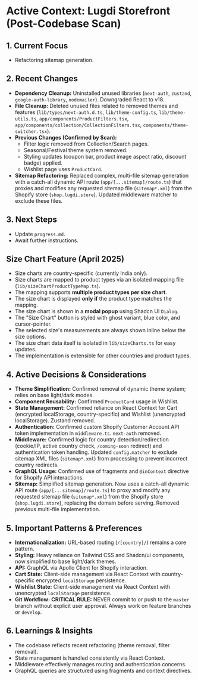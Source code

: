 # Active Context: Lugdi Storefront (Post-Codebase Scan)

## 1. Current Focus

- Refactoring sitemap generation.

## 2. Recent Changes

- **Dependency Cleanup:** Uninstalled unused libraries (`next-auth`, `zustand`, `google-auth-library`, `nodemailer`). Downgraded React to v18.
- **File Cleanup:** Deleted unused files related to removed themes and features (`lib/types/next-auth.d.ts`, `lib/theme-config.ts`, `lib/theme-utils.ts`, `app/components/ProductFilters.tsx`, `app/components/collection/CollectionFilters.tsx`, `components/theme-switcher.tsx`).
- **Previous Changes (Confirmed by Scan):**
  - Filter logic removed from Collection/Search pages.
  - Seasonal/Festival theme system removed.
  - Styling updates (coupon bar, product image aspect ratio, discount badge) applied.
  - Wishlist page uses `ProductCard`.
- **Sitemap Refactoring:** Replaced complex, multi-file sitemap generation with a catch-all dynamic API route (`app/[...sitemap]/route.ts`) that proxies and modifies any requested sitemap file (`sitemap*.xml`) from the Shopify store (`shop.lugdi.store`). Updated middleware matcher to exclude these files.

## 3. Next Steps

- Update `progress.md`.
- Await further instructions.

## Size Chart Feature (April 2025)

- Size charts are country-specific (currently India only).
- Size charts are mapped to product types via an isolated mapping file (`lib/sizeChartProductTypeMap.ts`).
- The mapping supports **multiple product types per size chart**.
- The size chart is displayed **only if** the product type matches the mapping.
- The size chart is shown in a **modal popup** using Shadcn UI `Dialog`.
- The "Size Chart" button is styled with ghost variant, blue color, and cursor-pointer.
- The selected size's measurements are always shown inline below the size options.
- The size chart data itself is isolated in `lib/sizeCharts.ts` for easy updates.
- The implementation is extensible for other countries and product types.

## 4. Active Decisions & Considerations

- **Theme Simplification:** Confirmed removal of dynamic theme system; relies on base light/dark modes.
- **Component Reusability:** Confirmed `ProductCard` usage in Wishlist.
- **State Management:** Confirmed reliance on React Context for Cart (encrypted localStorage, country-specific) and Wishlist (unencrypted localStorage). Zustand removed.
- **Authentication:** Confirmed custom Shopify Customer Account API token implementation in `middleware.ts`. `next-auth` removed.
- **Middleware:** Confirmed logic for country detection/redirection (cookie/IP, active country check, `/coming-soon` redirect) and authentication token handling. Updated `config.matcher` to exclude sitemap XML files (`sitemap*.xml`) from processing to prevent incorrect country redirects.
- **GraphQL Usage:** Confirmed use of fragments and `@inContext` directive for Shopify API interactions.
- **Sitemap:** Simplified sitemap generation. Now uses a catch-all dynamic API route (`app/[...sitemap]/route.ts`) to proxy and modify any requested sitemap file (`sitemap*.xml`) from the Shopify store (`shop.lugdi.store`), replacing the domain before serving. Removed previous multi-file implementation.

## 5. Important Patterns & Preferences

- **Internationalization:** URL-based routing (`/[country]/`) remains a core pattern.
- **Styling:** Heavy reliance on Tailwind CSS and Shadcn/ui components, now simplified to base light/dark themes.
- **API:** GraphQL via Apollo Client for Shopify interaction.
- **Cart State:** Client-side management via React Context with country-specific encrypted `localStorage` persistence.
- **Wishlist State:** Client-side management via React Context with unencrypted `localStorage` persistence.
- **Git Workflow:** **CRITICAL RULE:** NEVER commit to or push to the `master` branch without explicit user approval. Always work on feature branches or `develop`.

## 6. Learnings & Insights

- The codebase reflects recent refactoring (theme removal, filter removal).
- State management is handled consistently via React Context.
- Middleware effectively manages routing and authentication concerns.
- GraphQL queries are structured using fragments and context directives.
